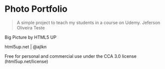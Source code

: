 # Photo Portfolio

> A simple project to teach my students in a course on Udemy.
> Jeferson Oliveira
> Teste

Big Picture by HTML5 UP

html5up.net | @ajlkn

Free for personal and commercial use under the CCA 3.0 license (html5up.net/license)
